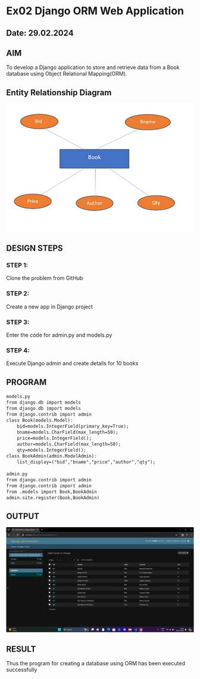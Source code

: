 # Ex02 Django ORM Web Application
## Date: 29.02.2024

## AIM
To develop a Django application to store and retrieve data from a Book database using Object Relational Mapping(ORM).

## Entity Relationship Diagram
![alt text](<exp2/ormapp/Er exp2.png>)

## DESIGN STEPS

### STEP 1:
Clone the problem from GitHub

### STEP 2:
Create a new app in Django project

### STEP 3:
Enter the code for admin.py and models.py

### STEP 4:
Execute Django admin and create details for 10 books

## PROGRAM
```
models.py
from django.db import models
from django.db import models
from django.contrib import admin
class Book(models.Model):
	bid=models.IntegerField(primary_key=True);
	bname=models.CharField(max_length=50);
	price=models.IntegerField();
	author=models.CharField(max_length=50);
	qty=models.IntegerField();
class BookAdmin(admin.ModelAdmin):
	list_display=("bid","bname","price","author","qty");

admin.py
from django.contrib import admin
from django.contrib import admin
from .models import Book,BookAdmin
admin.site.register(Book,BookAdmin)
```

## OUTPUT
![alt text](<exp2/ormapp/Output exp2.png>)

## RESULT
Thus the program for creating a database using ORM has been executed successfully
